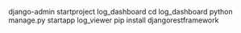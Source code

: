 django-admin startproject log_dashboard
cd log_dashboard
python manage.py startapp log_viewer
pip install djangorestframework
